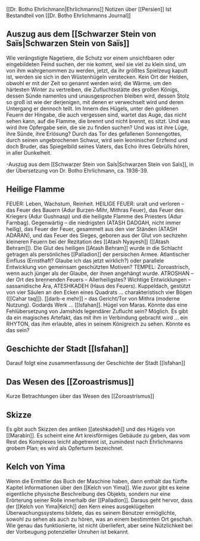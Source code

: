 
[[Dr. Botho Ehrlichmann|Ehrlichmanns]] Notizen über [[Persien]] Ist Bestandteil von [[Dr. Botho Ehrlichmanns Journal]]

## Auszug aus dem [[Schwarzer Stein von Saïs|Schwarzen Stein von Saïs]]
Wie verängstigte Nagetiere, die Schutz vor einem unsichtbaren oder eingebildeten Feind suchen, der nie kommt, weil sie viel zu klein sind, um von ihm wahrgenommen zu werden, jetzt, da ihr größtes Spielzeug kaputt ist, werden sie sich in den Wüstenhügeln verstecken. Kein Ort der Helden, obwohl er mit der Zeit so genannt werden wird; die Wärme, um den härtesten Winter zu vertreiben, die Zufluchtsstätte des großen Königs, dessen Sünde namenlos und unausgesprochen bleiben wird, dessen Stolz so groß ist wie der derjenigen, mit denen er verwechselt wird und deren Untergang er dennoch teilt. Im Innern des Hügels, unter den goldenen Feuern der Hingabe, die auch vergessen sind, wartet das Auge, das nicht sehen kann, auf die Flamme, die brennt und nicht brennt, es sitzt. Und was wird ihre Opfergabe sein, die sie zu finden suchen? Und was ist ihre Lüge, ihre Sünde, ihre Erlösung? Durch das Tor des gefallenen Sonnengottes, durch seinen ungebrochenen Schwur, wird sein leoninischer Erzfeind und doch Bruder, das Spiegelbild seines Vaters, das Echo ihres Gebrülls hören, in aller Dunkelheit.

-Auszug aus dem [[Schwarzer Stein von Saïs|Schwarzen Stein von Saïs]], in der Übersetzung von Dr. Botho Ehrlichmann, ca. 1938-39.

## Heilige Flamme
FEUER: Leben, Wachstum, Reinheit.
HEILIGE FEUER: uralt und verloren – das Feuer des Bauern (Adur Burzen-Mihr, Mithras Feuer), das Feuer des Kriegers (Adur Gushnasp) und die heiligste Flamme des Priesters (Adur Farnbag). Gegenwärtig – die niedrigsten (ATASH DADGAH, nicht immer heilig), das Feuer der Feuer, gesammelt aus den vier Ständen (ATASH ADARAN), und das Feuer des Sieges, geboren aus der Glut von sechzehn kleineren Feuern bei der Rezitation des [[Atash Nyayesh]] ([[Atash Behram]]).
Die Glut des heiligen [[Atash Behram]] wurde in die Schlacht getragen als persönliches [[Palladion]] der persischen Armee. Atlantischer Einfluss (Ernsthaft? Glaube ich das jetzt wirklich?) oder parallele Entwicklung von gemeinsam geschützten Motiven?
TEMPEL: Zoroastrisch, wenn auch jünger als der Glaube, der ihnen angehängt wurde. ATROSHAN – der Ort des brennenden Feuers – Allerheiligstes? Wichtige Entwicklungen – sassanidische Ära, ATESHKADEH (Haus des Feuers). Kuppeldach, gestützt von vier Säulen an den Ecken eines Quadrats ... charakteristisch vier Bögen ([[Cahar taq]]). [[darb-e mehr]] – das Gericht/Tor von Mithra (moderne Nutzung). Godards Werk ... [[Isfahan]].
Hügel von Maras. Könnte das eine Fehlübersetzung von Jamshids legendärer Zuflucht sein? Möglich. Es gibt da ein magisches Artefakt, das mit ihm in Verbindung gebracht wird ... ein RHYTON, das ihm erlaubte, alles in seinem Königreich zu sehen. Könnte es das sein?



## Geschichte der Stadt [[Isfahan]]
Darauf folgt eine zusammenfassung der Geschichte der Stadt [[Isfahan]]

## Das Wesen des [[Zoroastrismus]]
Kurze Betrachtungen über das Wesen des [[Zoroastrismus]]

## Skizze
Es gibt auch Skizzen des antiken [[ateshkadeh]] und des Hügels von [[Marabin]]. Es scheint eine Art kreisförmiges Gebäude zu geben, das vom Rest des Komplexes leicht abgetrennt ist, zumindest nach Ehrlichmanns grobem Plan; es wird als Opferturm bezeichnet.



## Kelch von Yima
Wenn die Ermittler das Buch der Maschine haben, dann enthält das fünfte Kapitel Informationen über den [[Kelch von Yima]]. Wie zuvor gibt es keine eigentliche physische Beschreibung des Objekts, sondern nur eine Erörterung seiner Rolle innerhalb der [[Palladion]]. Daraus geht hervor, dass der [[Kelch von Yima|Kelch]] den Kern eines ausgeklügelten Überwachungssystems bildete, das es seinem Benutzer ermöglichte, sowohl zu sehen als auch zu hören, was an einem bestimmten Ort geschah. Wie genau das funktionierte, ist nicht überliefert, aber seine Nützlichkeit bei der Vorbeugung potenzieller Unruhen ist bekannt.